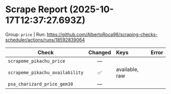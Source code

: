 # Scrape Report (2025-10-17T12:37:27.693Z)

Group: `price`  |  Run: https://github.com/AlbertoRoca96/scraping-checks-scheduler/actions/runs/18592839064

| Check | Changed | Keys | Error |
|---|:---:|:--|:--|
| `scrapeme_pikachu_price` | — |  |  |
| `scrapeme_pikachu_availability` | ✅ | available, raw |  |
| `psa_charizard_price_gem10` | — |  |  |
